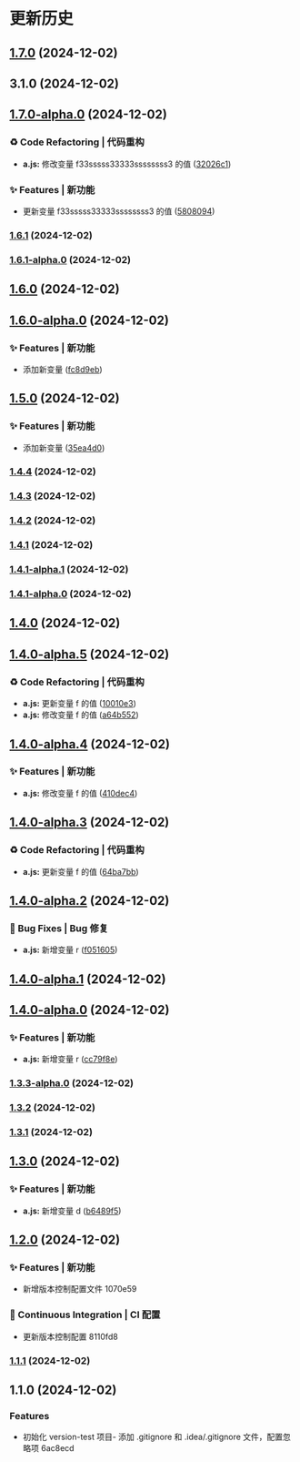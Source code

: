 # 更新历史 


## [1.7.0](https://github.com/spark-hou/version-test/compare/v1.7.0-alpha.0...v1.7.0) (2024-12-02)

## 3.1.0 (2024-12-02)
## [1.7.0-alpha.0](https://github.com/spark-hou/version-test/compare/v1.6.1...v1.7.0-alpha.0) (2024-12-02)


### ♻ Code Refactoring | 代码重构

* **a.js:** 修改变量 f33sssss33333ssssssss3 的值 ([32026c1](https://github.com/spark-hou/version-test/commit/32026c135a7aebf4e9858fb8f766963a0e885dc6))


### ✨ Features | 新功能

* 更新变量 f33sssss33333ssssssss3 的值 ([5808094](https://github.com/spark-hou/version-test/commit/5808094396f2f266cea9c816ac008168a2adb22d))

### [1.6.1](https://github.com/spark-hou/version-test/compare/v1.6.1-alpha.0...v1.6.1) (2024-12-02)

### [1.6.1-alpha.0](https://github.com/spark-hou/version-test/compare/v1.6.0...v1.6.1-alpha.0) (2024-12-02)

## [1.6.0](https://github.com/spark-hou/version-test/compare/v1.6.0-alpha.0...v1.6.0) (2024-12-02)

## [1.6.0-alpha.0](https://github.com/spark-hou/version-test/compare/v1.5.0...v1.6.0-alpha.0) (2024-12-02)


### ✨ Features | 新功能

* 添加新变量 ([fc8d9eb](https://github.com/spark-hou/version-test/commit/fc8d9eb0968739d6cac1c31017e929ab644f8e92))

## [1.5.0](https://github.com/spark-hou/version-test/compare/v1.4.4...v1.5.0) (2024-12-02)


### ✨ Features | 新功能

* 添加新变量 ([35ea4d0](https://github.com/spark-hou/version-test/commit/35ea4d076f71e842c6ef0949c8795911b1f1cbce))

### [1.4.4](https://github.com/spark-hou/version-test/compare/v1.4.3...v1.4.4) (2024-12-02)

### [1.4.3](https://github.com/spark-hou/version-test/compare/v1.4.2...v1.4.3) (2024-12-02)

### [1.4.2](https://github.com/spark-hou/version-test/compare/v1.4.1...v1.4.2) (2024-12-02)

### [1.4.1](https://github.com/spark-hou/version-test/compare/v1.4.1-alpha.1...v1.4.1) (2024-12-02)

### [1.4.1-alpha.1](https://github.com/spark-hou/version-test/compare/v1.4.1-alpha.0...v1.4.1-alpha.1) (2024-12-02)

### [1.4.1-alpha.0](https://github.com/spark-hou/version-test/compare/v1.4.0...v1.4.1-alpha.0) (2024-12-02)

## [1.4.0](https://github.com/spark-hou/version-test/compare/v1.4.0-alpha.5...v1.4.0) (2024-12-02)

## [1.4.0-alpha.5](https://github.com/spark-hou/version-test/compare/v1.4.0-alpha.4...v1.4.0-alpha.5) (2024-12-02)


### ♻ Code Refactoring | 代码重构

* **a.js:** 更新变量 f 的值 ([10010e3](https://github.com/spark-hou/version-test/commit/10010e33e203764492d9696a180f8cd673c81797))
* **a.js:** 修改变量 f 的值 ([a64b552](https://github.com/spark-hou/version-test/commit/a64b5520206003c63502fe03872909de5c01571f))

## [1.4.0-alpha.4](https://github.com/spark-hou/version-test/compare/v1.4.0-alpha.3...v1.4.0-alpha.4) (2024-12-02)


### ✨ Features | 新功能

* **a.js:** 修改变量 f 的值 ([410dec4](https://github.com/spark-hou/version-test/commit/410dec4eb24f8fa4666b9ffa0dc6e89d850e08d8))

## [1.4.0-alpha.3](https://github.com/spark-hou/version-test/compare/v1.4.0-alpha.2...v1.4.0-alpha.3) (2024-12-02)


### ♻ Code Refactoring | 代码重构

* **a.js:** 更新变量 f 的值 ([64ba7bb](https://github.com/spark-hou/version-test/commit/64ba7bb4a9200f180bc5feba659a2346b469683c))

## [1.4.0-alpha.2](https://github.com/spark-hou/version-test/compare/v1.4.0-alpha.1...v1.4.0-alpha.2) (2024-12-02)


### 🐛 Bug Fixes | Bug 修复

* **a.js:** 新增变量 r ([f051605](https://github.com/spark-hou/version-test/commit/f0516052b6632adb9fa3ce3e82bb3159032cfdf2))

## [1.4.0-alpha.1](https://github.com/spark-hou/version-test/compare/v1.4.0-alpha.0...v1.4.0-alpha.1) (2024-12-02)

## [1.4.0-alpha.0](https://github.com/spark-hou/version-test/compare/v1.3.3-alpha.0...v1.4.0-alpha.0) (2024-12-02)


### ✨ Features | 新功能

* **a.js:** 新增变量 r ([cc79f8e](https://github.com/spark-hou/version-test/commit/cc79f8e05e58f87b5ffc6eeaa63fb68c2ad6821f))

### [1.3.3-alpha.0](https://github.com/spark-hou/version-test/compare/v1.3.2...v1.3.3-alpha.0) (2024-12-02)

### [1.3.2](https://github.com/spark-hou/version-test/compare/v1.3.1...v1.3.2) (2024-12-02)

### [1.3.1](https://github.com/spark-hou/version-test/compare/v1.3.0...v1.3.1) (2024-12-02)

## [1.3.0](https://github.com/spark-hou/version-test/compare/v1.2.0...v1.3.0) (2024-12-02)


### ✨ Features | 新功能

* **a.js:** 新增变量 d ([b6489f5](https://github.com/spark-hou/version-test/commit/b6489f50eb711761d39313249eb27f927f812679))

## [1.2.0](///compare/v1.1.1...v1.2.0) (2024-12-02)


### ✨ Features | 新功能

* 新增版本控制配置文件 1070e59


### 🔧 Continuous Integration | CI 配置

* 更新版本控制配置 8110fd8

### [1.1.1](///compare/v1.1.0...v1.1.1) (2024-12-02)

## 1.1.0 (2024-12-02)


### Features

* 初始化 version-test 项目- 添加 .gitignore 和 .idea/.gitignore 文件，配置忽略项 6ac8ecd
